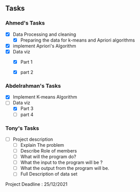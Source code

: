 ## Tasks

### Ahmed's Tasks

- [x] Data Processing and cleaning
  - [x] Preparing the data for k-means and Apriori algorithms
- [x] implement Apriori's Algorithm
- [x] Data viz
  - [x]  Part 1
  - [x]  part 2


### Abdelrahman's Tasks

- [x] Implement K-means Algorithm
- [ ] Data viz
  - [x]  Part 3
  - [ ]  part 4

### Tony's Tasks

- [ ] Project description
  - [ ] Explain The problem
  - [ ] Describe Role of members
  - [ ] What will the program do?
  - [ ] What the input to the program will be ? 
  - [ ] What the output from the program will be.
  - [ ] Full Description of data set

Project Deadline : 25/12/2021
